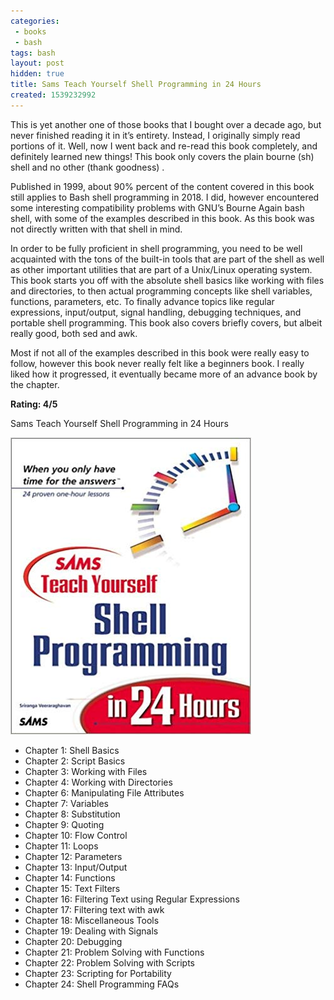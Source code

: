 ```yaml
---
categories:
 - books
 - bash
tags: bash
layout: post
hidden: true
title: Sams Teach Yourself Shell Programming in 24 Hours
created: 1539232992
---
```


This is yet another one of those books that I bought over a decade ago, but never finished reading it in it’s entirety. Instead, I originally simply read portions of it. Well, now I went back and re-read this book completely, and definitely learned new things! This book only covers the plain bourne (sh) shell and no other (thank goodness) . 

Published in 1999, about 90% percent of the content covered in this book still applies to Bash shell programming in 2018.  I did, however encountered some interesting compatibility problems with GNU’s Bourne Again bash shell, with some of the examples described in this book. As this book was not directly written with that shell in mind.

In order to be fully proficient in shell programming, you need to be well acquainted with the tons of the built-in tools that are part of the shell as well as other important utilities that are part of a Unix/Linux operating system. This book starts you off with the absolute shell basics like working with files and directories, to then actual programming concepts like shell variables, functions, parameters, etc. To finally advance topics like regular expressions, input/output, signal handling, debugging techniques, and portable shell programming. This book also covers briefly covers, but albeit really good, both sed and awk.

Most if not all of the examples described in this book were really easy to follow, however this book never really felt like a beginners book. I really liked how it progressed, it eventually became more of an advance book by the chapter.  

**Rating: 4/5**

Sams Teach Yourself Shell Programming in 24 Hours

<a href="https://www.amazon.com/Teach-Yourself-Shell-Programming-Hours/dp/0672314819" target="_blank"><img src="/assets/books/teach-yourself-shell-programming.jpg"></a>

* Chapter 1: Shell Basics
* Chapter 2: Script Basics
* Chapter 3: Working with Files
* Chapter 4: Working with Directories
* Chapter 6: Manipulating File Attributes
* Chapter 7: Variables
* Chapter 8: Substitution
* Chapter 9: Quoting
* Chapter 10: Flow Control
* Chapter 11: Loops
* Chapter 12: Parameters
* Chapter 13: Input/Output
* Chapter 14: Functions
* Chapter 15: Text Filters
* Chapter 16: Filtering Text using Regular Expressions
* Chapter 17: Filtering text with awk
* Chapter 18: Miscellaneous Tools
* Chapter 19: Dealing with Signals
* Chapter 20: Debugging 
* Chapter 21: Problem Solving with Functions
* Chapter 22: Problem Solving with Scripts
* Chapter 23: Scripting for Portability
* Chapter 24: Shell Programming FAQs
